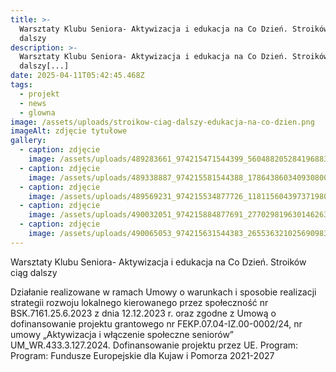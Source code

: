 ```yaml
---
title: >-
  Warsztaty Klubu Seniora- Aktywizacja i edukacja na Co Dzień. Stroików ciąg
  dalszy
description: >-
  Warsztaty Klubu Seniora- Aktywizacja i edukacja na Co Dzień. Stroików ciąg
  dalszy[...]
date: 2025-04-11T05:42:45.468Z
tags:
  - projekt
  - news
  - glowna
image: /assets/uploads/stroikow-ciag-dalszy-edukacja-na-co-dzien.png
imageAlt: zdjęcie tytułowe
gallery:
  - caption: zdjęcie
    image: /assets/uploads/489283661_974215471544399_5604882052841968830_n.jpg
  - caption: zdjęcie
    image: /assets/uploads/489338887_974215581544388_1786438603409308003_n.jpg
  - caption: zdjęcie
    image: /assets/uploads/489569231_974215534877726_118115604397371980_n.jpg
  - caption: zdjęcie
    image: /assets/uploads/490032051_974215884877691_2770298196301462635_n.jpg
  - caption: zdjęcie
    image: /assets/uploads/490065053_974215631544383_2655363210256909835_n.jpg
---
```

Warsztaty Klubu Seniora- Aktywizacja i edukacja na Co Dzień. Stroików ciąg dalszy

Działanie realizowane w ramach Umowy o warunkach i sposobie realizacji strategii rozwoju lokalnego kierowanego przez społeczność nr BSK.7161.25.6.2023 z dnia 12.12.2023 r. oraz zgodne z Umową o dofinansowanie projektu grantowego nr FEKP.07.04-IZ.00-0002/24, nr umowy „Aktywizacja i włączenie społeczne seniorów” UM_WR.433.3.127.2024. Dofinansowanie projektu przez UE. Program: Program: Fundusze Europejskie dla Kujaw i Pomorza 2021-2027
